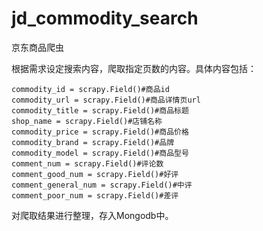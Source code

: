 # jd_commodity_search

京东商品爬虫

根据需求设定搜索内容，爬取指定页数的内容。具体内容包括：

    commodity_id = scrapy.Field()#商品id
    commodity_url = scrapy.Field()#商品详情页url
    commodity_title = scrapy.Field()#商品标题
    shop_name = scrapy.Field()#店铺名称
    commodity_price = scrapy.Field()#商品价格
    commodity_brand = scrapy.Field()#品牌
    commodity_model = scrapy.Field()#商品型号
    comment_num = scrapy.Field()#评论数
    comment_good_num = scrapy.Field()#好评
    comment_general_num = scrapy.Field()#中评
    comment_poor_num = scrapy.Field()#差评
    
对爬取结果进行整理，存入Mongodb中。
